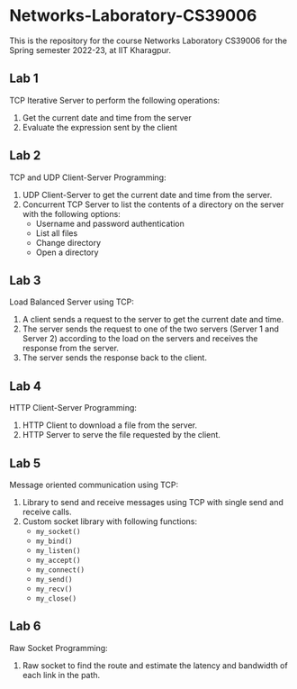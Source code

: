 # Networks-Laboratory-CS39006
This is the repository for the course Networks Laboratory CS39006 for the Spring semester 2022-23, at IIT Kharagpur.
## Lab 1
TCP Iterative Server to perform the following operations:
1. Get the current date and time from the server
2. Evaluate the expression sent by the client
## Lab 2
TCP and UDP Client-Server Programming:
1. UDP Client-Server to get the current date and time from the server.
2. Concurrent TCP Server to list the contents of a directory on the server with the following options:
    - Username and password authentication
    - List all files
    - Change directory
    - Open a directory
## Lab 3
Load Balanced Server using TCP:
1. A client sends a request to the server to get the current date and time.
2. The server sends the request to one of the two servers (Server 1 and Server 2) according to the load on the servers and receives the response from the server.
3. The server sends the response back to the client.
## Lab 4
HTTP Client-Server Programming:
1. HTTP Client to download a file from the server.
2. HTTP Server to serve the file requested by the client.
## Lab 5
Message oriented communication using TCP:
1. Library to send and receive messages using TCP with single send and receive calls.
2. Custom socket library with following functions:
    - `my_socket()`
    - `my_bind()`
    - `my_listen()`
    - `my_accept()`
    - `my_connect()`
    - `my_send()`
    - `my_recv()`
    - `my_close()`
## Lab 6
Raw Socket Programming:
1. Raw socket to find the route and estimate the latency and bandwidth of each link in the path.
    